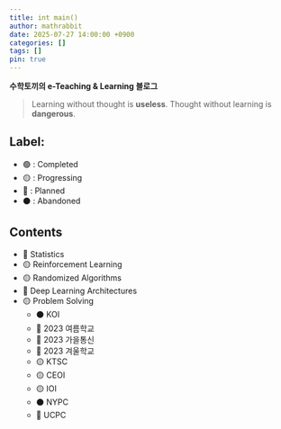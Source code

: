 ```yaml
---
title: int main()
author: mathrabbit
date: 2025-07-27 14:00:00 +0900
categories: []
tags: []
pin: true
---
```


**수학토끼의 e-Teaching & Learning 블로그**

<!--more-->

> Learning without thought is **useless**. Thought without learning is **dangerous**.

## Label:
- 🟢 : Completed
- 🟡 : Progressing
- 🔴 : Planned
- ⚫ : Abandoned

## Contents
- 🔴 Statistics
- 🟡 Reinforcement Learning 
- 🟡 Randomized Algorithms
- 🔴 Deep Learning Architectures
- 🟡 Problem Solving
    - ⚫ KOI
    - 🔴 2023 여름학교
    - 🔴 2023 가을통신
    - 🔴 2023 겨울학교
    - 🟡 KTSC
    - 🟡 CEOI
    - 🟡 IOI 
    - ⚫ NYPC
    - 🔴 UCPC 
